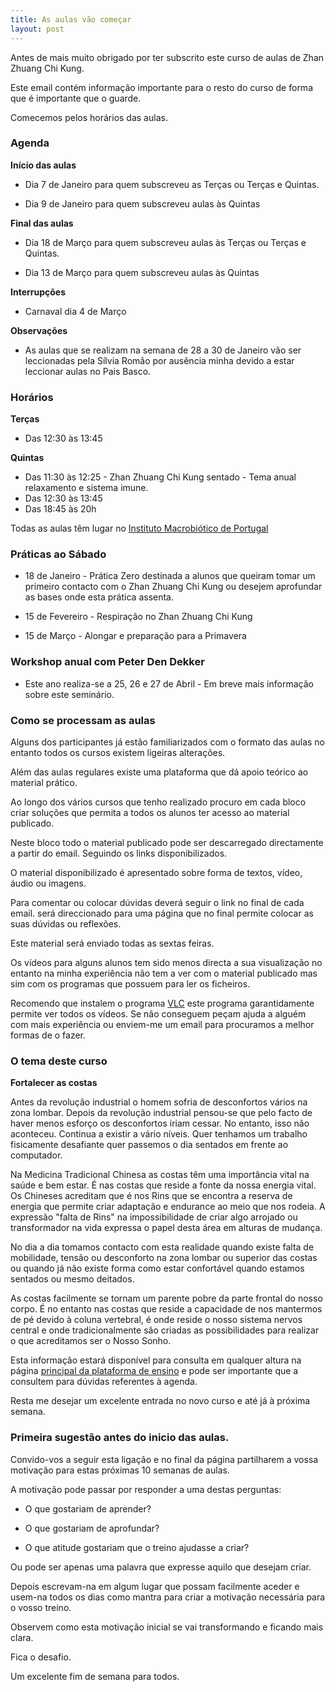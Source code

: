 ```yaml
---
title: As aulas vão começar
layout: post
---
```


Antes de mais muito obrigado por ter subscrito este curso de aulas de Zhan Zhuang Chi Kung.

Este email contém informação importante para o resto do curso de forma que é importante que o guarde.

Comecemos pelos horários das aulas.

### Agenda

**Início das aulas**

- Dia 7 de Janeiro para quem subscreveu as Terças ou Terças e Quintas.

- Dia 9 de Janeiro para quem subscreveu aulas às Quintas

**Final das aulas** 

- Dia 18 de Março para quem subscreveu aulas às Terças ou Terças e Quintas.

- Dia 13 de Março para quem subscreveu aulas às Quintas

**Interrupções** 

- Carnaval dia 4 de Março

**Observações**

- As aulas que se realizam na semana de 28 a 30 de Janeiro vão ser leccionadas pela Sílvia Romão por ausência minha devido a estar leccionar aulas no Pais Basco. 

### Horários 

**Terças**

- Das 12:30 às 13:45 

**Quintas**

- Das 11:30 às 12:25 - Zhan Zhuang Chi Kung sentado - Tema anual relaxamento e sistema imune. 
- Das 12:30 às 13:45 
- Das 18:45 às 20h 

Todas as aulas têm lugar no <a href="http://e-macrobiotica.com" target="_blank">Instituto Macrobiótico de Portugal</a>

### Práticas ao Sábado

- 18 de Janeiro - Prática Zero destinada a alunos que queiram tomar um primeiro contacto com o Zhan Zhuang Chi Kung ou desejem aprofundar as bases onde esta prática assenta.

- 15 de Fevereiro - Respiração no Zhan Zhuang Chi Kung

- 15 de Março - Alongar e preparação para a Primavera 

### Workshop anual com Peter Den Dekker 

- Este ano realiza-se a 25, 26 e 27 de Abril - Em breve mais informação sobre este seminário. 

### Como se processam as aulas

Alguns dos participantes já estão familiarizados com o formato das aulas no entanto todos os cursos existem ligeiras alterações.

Além das aulas regulares existe uma plataforma que dá apoio teórico ao material prático.

Ao longo dos vários cursos que tenho realizado procuro em cada bloco criar soluções que permita a todos os alunos ter acesso ao material publicado. 

Neste bloco todo o material publicado pode ser descarregado directamente a partir do email. Seguindo os links disponibilizados. 

O material disponibilizado é apresentado sobre forma de textos, vídeo, áudio ou imagens. 

Para comentar ou colocar dúvidas deverá seguir o link no final de cada email. será direccionado para uma página que no final permite colocar as suas dúvidas ou reflexões. 

Este material será enviado todas as sextas feiras. 

Os vídeos para alguns alunos tem sido menos directa a sua visualização no entanto na minha experiência não tem a ver com o material publicado mas sim com os programas que possuem para ler os ficheiros. 

Recomendo que instalem o programa [VLC](https://www.videolan.org/vlc/) este programa garantidamente permite ver todos os vídeos. Se não conseguem peçam ajuda a alguém com mais experiência ou enviem-me um email para procuramos a melhor formas de o fazer. 

### O tema deste curso

**Fortalecer as costas**

Antes da revolução industrial o homem sofria de desconfortos vários na zona lombar. Depois da revolução industrial pensou-se que pelo facto de haver menos esforço os desconfortos iriam cessar. No entanto, isso não aconteceu. Continua a existir a vário níveis. Quer tenhamos um trabalho fisicamente desafiante quer passemos o dia sentados em frente ao computador.

Na Medicina Tradicional Chinesa as costas têm uma importância vital na saúde e bem estar. É nas costas que reside a fonte da nossa energia vital. Os Chineses acreditam que é nos Rins que se encontra a reserva de energia que permite criar adaptação e endurance ao meio que nos rodeia. A expressão "falta de Rins" na impossibilidade de criar algo arrojado ou transformador na vida expressa o papel desta área em alturas de mudança. 

No dia a dia tomamos contacto com esta realidade quando existe falta de mobilidade, tensão ou desconforto na zona lombar ou superior das costas ou quando já não existe forma como estar confortável quando estamos sentados ou mesmo deitados.

As costas facilmente se tornam um parente pobre da parte frontal do nosso corpo. É no entanto nas costas que reside a capacidade de nos mantermos de pé devido à coluna vertebral, é onde reside o nosso sistema nervos central e onde tradicionalmente são criadas as possibilidades para realizar o que acreditamos ser o Nosso Sonho. 

Esta informação estará disponível para consulta em qualquer altura na página [principal da plataforma de ensino](http://regulares.devagar.org) e pode ser importante que a consultem para dúvidas referentes à agenda. 

Resta me desejar um excelente entrada no novo curso e até já à próxima semana. 

### Primeira sugestão antes do inicio das aulas. 

Convido-vos a seguir esta ligação e no final da página partilharem a vossa motivação para estas próximas 10 semanas de aulas. 

A motivação pode passar por responder a uma destas perguntas:

+ O que gostariam de aprender?

+ O que gostariam de aprofundar?

+ O que atitude gostariam que o treino ajudasse a criar?

Ou pode ser apenas uma palavra que expresse aquilo que desejam criar. 

Depois escrevam-na em algum lugar que possam facilmente aceder e usem-na todos os dias como mantra para criar a motivação necessária para o vosso treino.

Observem como esta motivação inicial se vai transformando e ficando mais clara. 

Fica o desafio. 

Um excelente fim de semana para todos.
